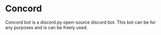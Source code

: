 # Concord
Concord bot is a discord.py open-source discord bot. This bot can be for any purposes and is can be freely used.
